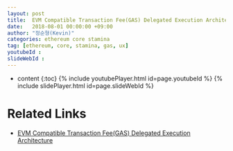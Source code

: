 ```yaml
---
layout: post
title:  EVM Compatible Transaction Fee(GAS) Delegated Execution Architecture
date:   2018-08-01 00:00:00 +09:00
author: "정순형(Kevin)"
categories: ethereum core stamina
tag: [ethereum, core, stamina, gas, ux]
youtubeId :
slideWebId :
---
```

* content
{:toc}
{% include youtubePlayer.html id=page.youtubeId %}
{% include slidePlayer.html id=page.slideWebId %}

# Related Links
- [EVM Compatible Transaction Fee(GAS) Delegated Execution Architecture](https://hackmd.io/ruNllAk4REieq0dxYzIltw?view)
